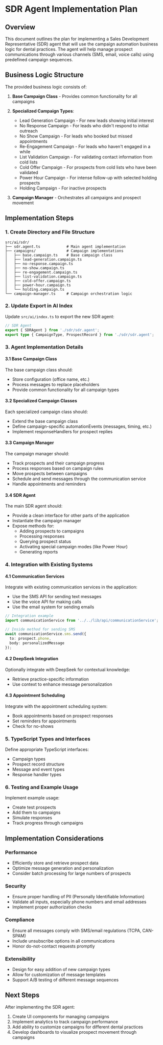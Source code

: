 # SDR Agent Implementation Plan

## Overview

This document outlines the plan for implementing a Sales Development Representative (SDR) agent that will use the campaign automation business logic for dental practices. The agent will help manage prospect communications through various channels (SMS, email, voice calls) using predefined campaign sequences.

## Business Logic Structure

The provided business logic consists of:

1. **Base Campaign Class** - Provides common functionality for all campaigns
2. **Specialized Campaign Types**:
   - Lead Generation Campaign - For new leads showing initial interest
   - No Response Campaign - For leads who didn't respond to initial outreach
   - No Show Campaign - For leads who booked but missed appointments
   - Re-Engagement Campaign - For leads who haven't engaged in a while
   - List Validation Campaign - For validating contact information from cold lists
   - Cold Offer Campaign - For prospects from cold lists who have been validated
   - Power Hour Campaign - For intense follow-up with selected holding prospects
   - Holding Campaign - For inactive prospects

3. **Campaign Manager** - Orchestrates all campaigns and prospect movement

## Implementation Steps

### 1. Create Directory and File Structure

```
src/ai/sdr/
├── sdr.agent.ts            # Main agent implementation
├── campaigns/              # Campaign implementations
│   ├── base.campaign.ts    # Base campaign class
│   ├── lead-generation.campaign.ts
│   ├── no-response.campaign.ts
│   ├── no-show.campaign.ts
│   ├── re-engagement.campaign.ts
│   ├── list-validation.campaign.ts
│   ├── cold-offer.campaign.ts
│   ├── power-hour.campaign.ts
│   └── holding.campaign.ts
└── campaign-manager.ts     # Campaign orchestration logic
```

### 2. Update Export in AI Index

Update `src/ai/index.ts` to export the new SDR agent:

```typescript
// SDR Agent
export { SDRAgent } from './sdr/sdr.agent';
export type { CampaignType, ProspectRecord } from './sdr/sdr.agent';
```

### 3. Agent Implementation Details

#### 3.1 Base Campaign Class

The base campaign class should:
- Store configuration (office name, etc.)
- Process messages to replace placeholders
- Provide common functionality for all campaign types

#### 3.2 Specialized Campaign Classes

Each specialized campaign class should:
- Extend the base campaign class
- Define campaign-specific automationEvents (messages, timing, etc.)
- Implement responseHandlers for prospect replies

#### 3.3 Campaign Manager

The campaign manager should:
- Track prospects and their campaign progress
- Process responses based on campaign rules
- Move prospects between campaigns
- Schedule and send messages through the communication service
- Handle appointments and reminders

#### 3.4 SDR Agent

The main SDR agent should:
- Provide a clean interface for other parts of the application
- Instantiate the campaign manager
- Expose methods for:
  - Adding prospects to campaigns
  - Processing responses
  - Querying prospect status
  - Activating special campaign modes (like Power Hour)
  - Generating reports

### 4. Integration with Existing Systems

#### 4.1 Communication Services

Integrate with existing communication services in the application:
- Use the SMS API for sending text messages
- Use the voice API for making calls
- Use the email system for sending emails

```typescript
// Integration example
import communicationService from '../../lib/api/communicationService';

// Inside method for sending SMS
await communicationService.sms.send({
  to: prospect.phone,
  body: personalizedMessage
});
```

#### 4.2 DeepSeek Integration

Optionally integrate with DeepSeek for contextual knowledge:
- Retrieve practice-specific information
- Use context to enhance message personalization

#### 4.3 Appointment Scheduling

Integrate with the appointment scheduling system:
- Book appointments based on prospect responses
- Set reminders for appointments
- Check for no-shows

### 5. TypeScript Types and Interfaces

Define appropriate TypeScript interfaces:
- Campaign types
- Prospect record structure
- Message and event types
- Response handler types

### 6. Testing and Example Usage

Implement example usage:
- Create test prospects
- Add them to campaigns
- Simulate responses
- Track progress through campaigns

## Implementation Considerations

### Performance

- Efficiently store and retrieve prospect data
- Optimize message generation and personalization
- Consider batch processing for large numbers of prospects

### Security

- Ensure proper handling of PII (Personally Identifiable Information)
- Validate all inputs, especially phone numbers and email addresses
- Implement proper authorization checks

### Compliance

- Ensure all messages comply with SMS/email regulations (TCPA, CAN-SPAM)
- Include unsubscribe options in all communications
- Honor do-not-contact requests promptly

### Extensibility

- Design for easy addition of new campaign types
- Allow for customization of message templates
- Support A/B testing of different message sequences

## Next Steps

After implementing the SDR agent:

1. Create UI components for managing campaigns
2. Implement analytics to track campaign performance
3. Add ability to customize campaigns for different dental practices
4. Develop dashboards to visualize prospect movement through campaigns
